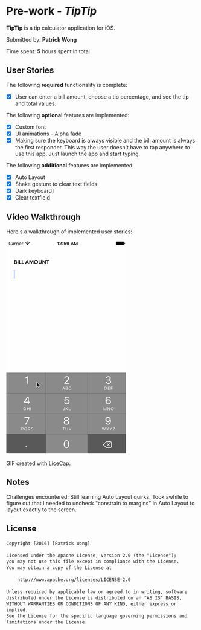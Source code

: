 # Pre-work - *TipTip*

**TipTip** is a tip calculator application for iOS.

Submitted by: **Patrick Wong**

Time spent: **5** hours spent in total

## User Stories

The following **required** functionality is complete:
* [x] User can enter a bill amount, choose a tip percentage, and see the tip and total values.

The following **optional** features are implemented:
* [x] Custom font
* [x] UI animations - Alpha fade
* [x] Making sure the keyboard is always visible and the bill amount is always the first responder. This way the user doesn't have to tap anywhere to use this app. Just launch the app and start typing.

The following **additional** features are implemented:

* [x] Auto Layout
* [x] Shake gesture to clear text fields
* [x] Dark keyboard]
* [x] Clear textfield

## Video Walkthrough

Here's a walkthrough of implemented user stories:

<img src='tip.gif' title='Video Walkthrough' width='' alt='Video Walkthrough' />

GIF created with [LiceCap](http://www.cockos.com/licecap/).

## Notes

Challenges encountered:
Still learning Auto Layout quirks. Took awhile to figure out that I needed to uncheck "constrain to margins" in Auto Layout to layout exactly to the screen.

## License

    Copyright [2016] [Patrick Wong]

    Licensed under the Apache License, Version 2.0 (the "License");
    you may not use this file except in compliance with the License.
    You may obtain a copy of the License at

        http://www.apache.org/licenses/LICENSE-2.0

    Unless required by applicable law or agreed to in writing, software
    distributed under the License is distributed on an "AS IS" BASIS,
    WITHOUT WARRANTIES OR CONDITIONS OF ANY KIND, either express or implied.
    See the License for the specific language governing permissions and
    limitations under the License.
